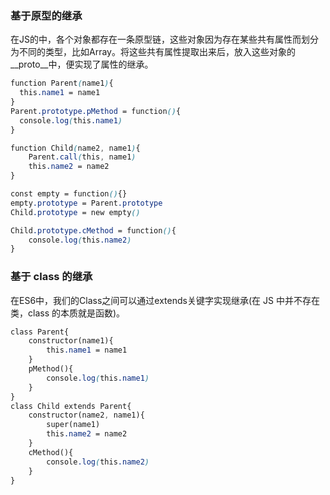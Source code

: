 ### 基于原型的继承

在JS的中，各个对象都存在一条原型链，这些对象因为存在某些共有属性而划分为不同的类型，比如Array。将这些共有属性提取出来后，放入这些对象的__proto__中，便实现了属性的继承。

```css
function Parent(name1){
  this.name1 = name1
}
Parent.prototype.pMethod = function(){
  console.log(this.name1)
}

function Child(name2, name1){
    Parent.call(this, name1) 
    this.name2 = name2
}

const empty = function(){}
empty.prototype = Parent.prototype
Child.prototype = new empty()

Child.prototype.cMethod = function(){
    console.log(this.name2)
}

```
### 基于 class 的继承

在ES6中，我们的Class之间可以通过extends关键字实现继承(在 JS 中并不存在类，class 的本质就是函数)。

```css
class Parent{
    constructor(name1){
        this.name1 = name1
    }
    pMethod(){
        console.log(this.name1)
    }
}
class Child extends Parent{
    constructor(name2, name1){
        super(name1) 
        this.name2 = name2
    }
    cMethod(){
        console.log(this.name2)
    }
}

```
